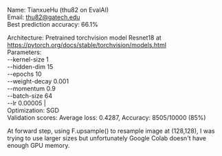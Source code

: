 Name: TianxueHu (thu82 on EvalAI) <br>
Email: thu82@gatech.edu <br>
Best prediction accuracy: 66.1% 
<br>

Architecture: Pretrained torchvision model Resnet18 at https://pytorch.org/docs/stable/torchvision/models.html 
<br>
Parameters: 
<br>
    --kernel-size 1 \
    --hidden-dim 15 \
    --epochs 10 \
    --weight-decay 0.001 \
    --momentum 0.9 \
    --batch-size 64 \
    --lr 0.00005 |
<br>
Optimization: SGD
<br>
Validation scores: Average loss: 0.4287, Accuracy: 8505/10000 (85%)
<br>

At forward step, using F.upsample() to resample image at (128,128), I was trying to use larger sizes but unfortunately Google Colab doesn't have enough GPU memory.